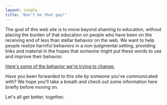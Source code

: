 ```yaml
---
layout: single
title: "Don't be that guy!"
---
```


The goal of this web site is to move beyond shaming to education, without placing the burden of that education on people who have been on the receiving end of less than stellar behavior on the web. We want to help people realize harmful behaviors in a non-judgmental setting, providing links and material in the hopes that someone might put these words to use and improve their behavior.

[Here's some of the behavior we're trying to change.](/behaviors/)

Have you been forwarded to this site by someone you've communicated with? We hope you'll take a breath and check out some information here briefly before moving on.

Let's all get better, together.
